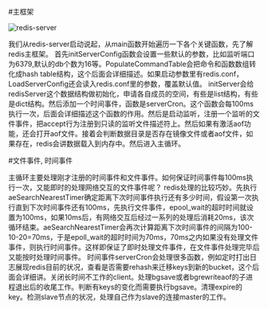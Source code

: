 #主框架

![redis-server](/image/reds_server.png)

我们从redis-server启动说起，从main函数开始遍历一下各个关键函数，先了解redis主框架。
	    首先initServerConfig函数会设置一些默认的参数，比如监听端口为6379,默认的db个数为16等。PopulateCommandTable会把命令和函数数组转化成hash table结构，这个后面会详细描述。如果启动参数里有redis.conf，LoadServerConfig还会读入redis.conf里的参数，覆盖默认值。
		    initServer会给redisServer这个数据结构做初始化，申请各自成员的空间，有些是list结构，有些是dict结构。然后添加一个时间事件，函数是serverCron。这个函数会每100ms执行一次，后面会详细描述这个函数的作用。然后是启动监听，注册一个监听的文件事件，把accept行为注册到只读的监听文件描述符上。然后如果有激活aof功能，还会打开aof文件。接着会判断数据目录是否存在镜像文件或者aof文件，如果存在，redis会讲数据载入到内存中。然后进入主循环。


#文件事件, 时间事件

主循环主要处理刚才注册的时间事件和文件事件。如何保证时间事件每100ms执行一次，又能即时的处理网络交互的文件事件呢？
				    redis处理的比较巧妙。先执行aeSearchNearestTimer确定距离下次时间事件执行还有多少时间，假设第一次执行直到下次时间事件还有100ms，先执行文件事件，epool_wait的超时时间就设置为100ms，如果10ms后，有网络交互后经过一系列的处理后消耗20ms，该次循环结束。aeSearchNearestTimer会再次计算距离下次时间事件的间隔为100-10-20=70ms，于是epoll_wait的超时时间为70ms，70ms之内如果没有处理文件事件，则执行时间事件。这样即保证了即时处理文件事件，在文件事件处理完毕后又能按时处理时间事件。
					    时间事件serverCron会处理很多函数，例如定时打出日志展现redis目前的状况，查看是否需要rehash来迁移keys到新的bucket，这个后面会详细讲。关闭长时间不工作的client。处理bgsave或者bgrewriteaof的子进程退出后的收尾工作。判断有keys的变化而需要执行bgsave。清理expire的key。检测slave节点的状况，处理自己作为slave的连接master的工作。

